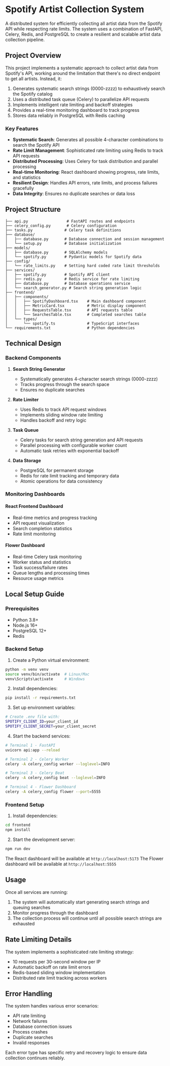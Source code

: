 # Spotify Artist Collection System

A distributed system for efficiently collecting all artist data from the Spotify API while respecting rate limits. The system uses a combination of FastAPI, Celery, Redis, and PostgreSQL to create a resilient and scalable artist data collection pipeline.

## Project Overview

This project implements a systematic approach to collect artist data from Spotify's API, working around the limitation that there's no direct endpoint to get all artists. Instead, it:

1. Generates systematic search strings (0000-zzzz) to exhaustively search the Spotify catalog
2. Uses a distributed task queue (Celery) to parallelize API requests
3. Implements intelligent rate limiting and backoff strategies
4. Provides a real-time monitoring dashboard to track progress
5. Stores data reliably in PostgreSQL with Redis caching

### Key Features

- **Systematic Search**: Generates all possible 4-character combinations to search the Spotify API
- **Rate Limit Management**: Sophisticated rate limiting using Redis to track API requests
- **Distributed Processing**: Uses Celery for task distribution and parallel processing
- **Real-time Monitoring**: React dashboard showing progress, rate limits, and statistics
- **Resilient Design**: Handles API errors, rate limits, and process failures gracefully
- **Data Integrity**: Ensures no duplicate searches or data loss

## Project Structure

```
├── api.py                 # FastAPI routes and endpoints
├── celery_config.py       # Celery configuration
├── tasks.py              # Celery task definitions
├── database/
│   ├── database.py       # Database connection and session management
│   └── setup.py          # Database initialization
├── models/
│   ├── database.py       # SQLAlchemy models
│   └── spotify.py        # Pydantic models for Spotify data
├── config/
│   └── rate_limits.py    # Setting hard coded rate limit thresholds
├── services/
│   ├── spotify.py        # Spotify API client
│   ├── redis.py          # Redis service for rate limiting
│   ├── database.py       # Database operations service
│   └── search_generator.py # Search string generation logic
├── frontend/
│   ├── components/
│   │   ├── SpotifyDashboard.tsx    # Main dashboard component
│   │   ├── MetricCard.tsx          # Metric display component
│   │   ├── RequestsTable.tsx       # API requests table
│   │   └── SearchesTable.tsx       # Completed searches table
│   └── types/
│       └── spotify.ts              # TypeScript interfaces
└── requirements.txt                # Python dependencies
```

## Technical Design

### Backend Components

1. **Search String Generator**

   - Systematically generates 4-character search strings (0000-zzzz)
   - Tracks progress through the search space
   - Ensures no duplicate searches

2. **Rate Limiter**

   - Uses Redis to track API request windows
   - Implements sliding window rate limiting
   - Handles backoff and retry logic

3. **Task Queue**

   - Celery tasks for search string generation and API requests
   - Parallel processing with configurable worker count
   - Automatic task retries with exponential backoff

4. **Data Storage**
   - PostgreSQL for permanent storage
   - Redis for rate limit tracking and temporary data
   - Atomic operations for data consistency

### Monitoring Dashboards

#### React Frontend Dashboard

- Real-time metrics and progress tracking
- API request visualization
- Search completion statistics
- Rate limit monitoring

#### Flower Dashboard

- Real-time Celery task monitoring
- Worker status and statistics
- Task success/failure rates
- Queue lengths and processing times
- Resource usage metrics

## Local Setup Guide

### Prerequisites

- Python 3.8+
- Node.js 16+
- PostgreSQL 12+
- Redis

### Backend Setup

1. Create a Python virtual environment:

```bash
python -m venv venv
source venv/bin/activate  # Linux/Mac
venv\Scripts\activate     # Windows
```

2. Install dependencies:

```bash
pip install -r requirements.txt
```

3. Set up environment variables:

```bash
# Create .env file with:
SPOTIFY_CLIENT_ID=your_client_id
SPOTIFY_CLIENT_SECRET=your_client_secret
```

4. Start the backend services:

```bash
# Terminal 1 - FastAPI
uvicorn api:app --reload

# Terminal 2 - Celery Worker
celery -A celery_config worker --loglevel=INFO

# Terminal 3 - Celery Beat
celery -A celery_config beat --loglevel=INFO

# Terminal 4 - Flower Dashboard
celery -A celery_config flower --port=5555
```

### Frontend Setup

1. Install dependencies:

```bash
cd frontend
npm install
```

2. Start the development server:

```bash
npm run dev
```

The React dashboard will be available at `http://localhost:5173`
The Flower dashboard will be available at `http://localhost:5555`

## Usage

Once all services are running:

1. The system will automatically start generating search strings and queuing searches
2. Monitor progress through the dashboard
3. The collection process will continue until all possible search strings are exhausted

## Rate Limiting Details

The system implements a sophisticated rate limiting strategy:

- 10 requests per 30-second window per IP
- Automatic backoff on rate limit errors
- Redis-based sliding window implementation
- Distributed rate limit tracking across workers

## Error Handling

The system handles various error scenarios:

- API rate limiting
- Network failures
- Database connection issues
- Process crashes
- Duplicate searches
- Invalid responses

Each error type has specific retry and recovery logic to ensure data collection continues reliably.
